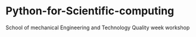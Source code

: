 # Python-for-Scientific-computing
School of mechanical Engineering and Technology Quality week workshop
